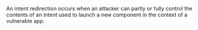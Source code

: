 
An intent redirection occurs when an attacker can partly or fully control the contents of an
intent used to launch a new component in the context of a vulnerable app.
